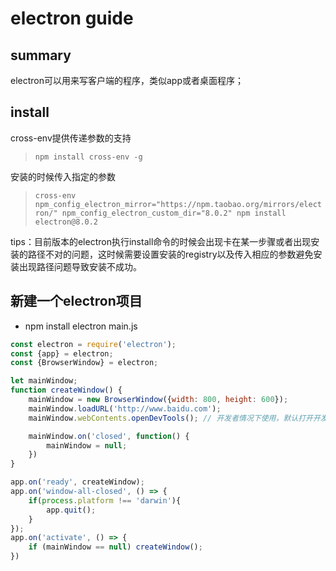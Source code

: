 # electron guide

## summary
electron可以用来写客户端的程序，类似app或者桌面程序；

## install
cross-env提供传递参数的支持
> `npm install cross-env -g`

安装的时候传入指定的参数
> `cross-env npm_config_electron_mirror="https://npm.taobao.org/mirrors/electron/" npm_config_electron_custom_dir="8.0.2" npm install electron@8.0.2`

tips：目前版本的electron执行install命令的时候会出现卡在某一步骤或者出现安装的路径不对的问题，这时候需要设置安装的registry以及传入相应的参数避免安装出现路径问题导致安装不成功。

## 新建一个electron项目
- npm install electron
main.js
```js
const electron = require('electron');
const {app} = electron;
const {BrowserWindow} = electron;

let mainWindow;
function createWindow() {
    mainWindow = new BrowserWindow({width: 800, height: 600});
    mainWindow.loadURL('http://www.baidu.com');
    mainWindow.webContents.openDevTools(); // 开发者情况下使用，默认打开开发者工具

    mainWindow.on('closed', function() {
        mainWindow = null;
    })
}

app.on('ready', createWindow);
app.on('window-all-closed', () => {
    if(process.platform !== 'darwin'){
        app.quit();
    }
});
app.on('activate', () => {
    if (mainWindow == null) createWindow();
})
```